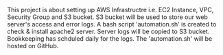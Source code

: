 This project is about setting up AWS Infrastructre i.e. EC2 Instance, VPC, Security Group and S3 bucket. S3 bucket will be used to store our web server's access and error logs.
A bash script 'automation.sh' is created to check & install apache2 server.
Server logs will be copied to S3 bucket.
Bookkeeping has schduled daily for the logs.
The 'automation.sh' will be hosted on GitHub.
